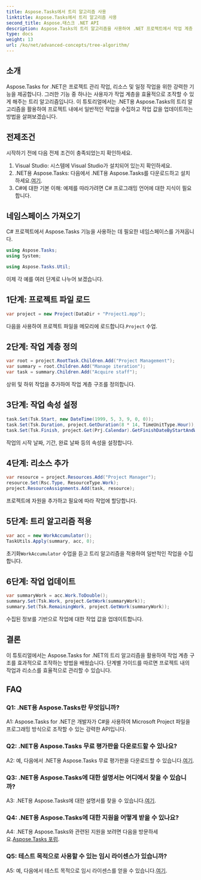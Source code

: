 ```yaml
---
title: Aspose.Tasks에서 트리 알고리즘 사용
linktitle: Aspose.Tasks에서 트리 알고리즘 사용
second_title: Aspose.태스크 .NET API
description: Aspose.Tasks의 트리 알고리즘을 사용하여 .NET 프로젝트에서 작업 계층 구조를 효과적으로 조작하는 방법을 알아보세요.
type: docs
weight: 13
url: /ko/net/advanced-concepts/tree-algorithm/
---
```

## 소개

Aspose.Tasks for .NET은 프로젝트 관리 작업, 리소스 및 일정 작업을 위한 강력한 기능을 제공합니다. 그러한 기능 중 하나는 사용자가 작업 계층을 효율적으로 조작할 수 있게 해주는 트리 알고리즘입니다. 이 튜토리얼에서는 .NET용 Aspose.Tasks의 트리 알고리즘을 활용하여 프로젝트 내에서 일반적인 작업을 수집하고 작업 값을 업데이트하는 방법을 살펴보겠습니다.

## 전제조건

시작하기 전에 다음 전제 조건이 충족되었는지 확인하세요.

1. Visual Studio: 시스템에 Visual Studio가 설치되어 있는지 확인하세요.
2.  .NET용 Aspose.Tasks: 다음에서 .NET용 Aspose.Tasks를 다운로드하고 설치하세요.[여기](https://releases.aspose.com/tasks/net/).
3. C#에 대한 기본 이해: 예제를 따라가려면 C# 프로그래밍 언어에 대한 지식이 필요합니다.

## 네임스페이스 가져오기

C# 프로젝트에서 Aspose.Tasks 기능을 사용하는 데 필요한 네임스페이스를 가져옵니다.

```csharp
using Aspose.Tasks;
using System;

using Aspose.Tasks.Util;

```

이제 각 예를 여러 단계로 나누어 보겠습니다.

## 1단계: 프로젝트 파일 로드

```csharp
var project = new Project(DataDir + "Project1.mpp");
```

 다음을 사용하여 프로젝트 파일을 메모리에 로드합니다.`Project` 수업.

## 2단계: 작업 계층 정의

```csharp
var root = project.RootTask.Children.Add("Project Management");
var summary = root.Children.Add("Manage iteration");
var task = summary.Children.Add("Acquire staff");
```

상위 및 하위 작업을 추가하여 작업 계층 구조를 정의합니다.

## 3단계: 작업 속성 설정

```csharp
task.Set(Tsk.Start, new DateTime(1999, 5, 3, 9, 0, 0));
task.Set(Tsk.Duration, project.GetDuration(8 * 14, TimeUnitType.Hour));
task.Set(Tsk.Finish, project.Get(Prj.Calendar).GetFinishDateByStartAndWork(task.Get(Tsk.Start), task.Get(Tsk.Duration)));
```

작업의 시작 날짜, 기간, 완료 날짜 등의 속성을 설정합니다.

## 4단계: 리소스 추가

```csharp
var resource = project.Resources.Add("Project Manager");
resource.Set(Rsc.Type, ResourceType.Work);
project.ResourceAssignments.Add(task, resource);
```

프로젝트에 자원을 추가하고 필요에 따라 작업에 할당합니다.

## 5단계: 트리 알고리즘 적용

```csharp
var acc = new WorkAccumulator();
TaskUtils.Apply(summary, acc, 0);
```

 초기화`WorkAccumulator` 수업을 듣고 트리 알고리즘을 적용하여 일반적인 작업을 수집합니다.

## 6단계: 작업 업데이트

```csharp
var summaryWork = acc.Work.ToDouble();
summary.Set(Tsk.Work, project.GetWork(summaryWork));
summary.Set(Tsk.RemainingWork, project.GetWork(summaryWork));
```

수집된 정보를 기반으로 작업에 대한 작업 값을 업데이트합니다.

## 결론

이 튜토리얼에서는 Aspose.Tasks for .NET의 트리 알고리즘을 활용하여 작업 계층 구조를 효과적으로 조작하는 방법을 배웠습니다. 단계별 가이드를 따르면 프로젝트 내의 작업과 리소스를 효율적으로 관리할 수 있습니다.

## FAQ

### Q1: .NET용 Aspose.Tasks란 무엇입니까?

A1: Aspose.Tasks for .NET은 개발자가 C#을 사용하여 Microsoft Project 파일을 프로그래밍 방식으로 조작할 수 있는 강력한 API입니다.

### Q2: .NET용 Aspose.Tasks 무료 평가판을 다운로드할 수 있나요?

 A2: 예, 다음에서 .NET용 Aspose.Tasks 무료 평가판을 다운로드할 수 있습니다.[여기](https://releases.aspose.com/).

### Q3: .NET용 Aspose.Tasks에 대한 설명서는 어디에서 찾을 수 있습니까?

 A3: .NET용 Aspose.Tasks에 대한 설명서를 찾을 수 있습니다.[여기](https://reference.aspose.com/tasks/net/).

### Q4: .NET용 Aspose.Tasks에 대한 지원을 어떻게 받을 수 있나요?

 A4: .NET용 Aspose.Tasks와 관련된 지원을 보려면 다음을 방문하세요.[Aspose.Tasks 포럼](https://forum.aspose.com/c/tasks/15).

### Q5: 테스트 목적으로 사용할 수 있는 임시 라이센스가 있습니까?

 A5: 예, 다음에서 테스트 목적으로 임시 라이센스를 얻을 수 있습니다.[여기](https://purchase.aspose.com/temporary-license/).